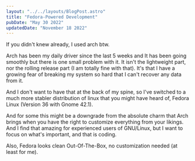 ```yaml
---
layout: "../../layouts/BlogPost.astro"
title: "Fedora-Powered Development"
pubDate: "May 30 2022"
updatedDate: "November 18 2022"
---
```


If you didn't knew already, I used arch btw.

Arch has been my daily driver since the last 5 weeks and It has been going smoothly but there is one small problem with it. It isn't the lightweight part, nor the rolling release part (I am totally fine with that). It's that I have a growing fear of breaking my system so hard that I can't recover any data from it.

And I don't want to have that at the back of my spine, so I've switched to a much more stabler distribution of linux that you might have heard of, Fedora Linux (Version 36 with Gnome 42.1).

And for some this might be a downgrade from the absolute charm that Arch brings when you have the right to customize everything from your likings. And I find that amazing for experienced users of GNU/Linux, but I want to focus on what's important, and that is coding.

Also, Fedora looks clean Out-Of-The-Box, no customization needed (at least for me).

